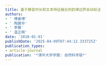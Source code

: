 ```yaml
---
title: 基于静音时长和文本特征融合的韵律边界自动标注
authors:
- ' 傅睿博'
- ' 陶建华'
- ' 李雅'
- ' 温正棋'
date: '2018-01-01'
publishDate: '2025-04-09T07:44:12.333725Z'
publication_types:
- article-journal
publication: '*清华大学学报: 自然科学版*'
---
```

